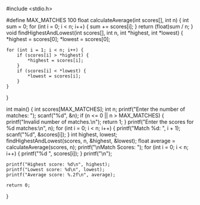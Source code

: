 #include <stdio.h>

#define MAX_MATCHES 100
float calculateAverage(int scores[], int n) {
    int sum = 0;
    for (int i = 0; i < n; i++) {
        sum += scores[i];
    }
    return (float)sum / n;
}
void findHighestAndLowest(int scores[], int n, int *highest, int *lowest) {
    *highest = scores[0];
    *lowest = scores[0];

    for (int i = 1; i < n; i++) {
        if (scores[i] > *highest) {
            *highest = scores[i];
        }
        if (scores[i] < *lowest) {
            *lowest = scores[i];
        }
    }
}

int main() {
    int scores[MAX_MATCHES];
    int n;
    printf("Enter the number of matches: ");
    scanf("%d", &n);
    if (n <= 0 || n > MAX_MATCHES) {
        printf("Invalid number of matches.\n");
        return 1;
    }
    printf("Enter the scores for %d matches:\n", n);
    for (int i = 0; i < n; i++) {
        printf("Match %d: ", i + 1);
        scanf("%d", &scores[i]);
    }
    int highest, lowest;
    findHighestAndLowest(scores, n, &highest, &lowest);
    float average = calculateAverage(scores, n);
    printf("\nMatch Scores: ");
    for (int i = 0; i < n; i++) {
        printf("%d ", scores[i]);
    }
    printf("\n");

    printf("Highest score: %d\n", highest);
    printf("Lowest score: %d\n", lowest);
    printf("Average score: %.2f\n", average);

    return 0;
}
